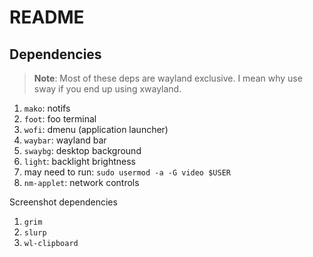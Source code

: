 # README

## Dependencies

> **Note**: Most of these deps are wayland exclusive. I mean why use sway if you end up using xwayland.

1. `mako`: notifs
2. `foot`: foo terminal
3. `wofi`: dmenu (application launcher)
4. `waybar`: wayland bar
5. `swaybg`: desktop background
6. `light`: backlight brightness
  1. may need to run: `sudo usermod -a -G video $USER`
7. `nm-applet`: network controls

Screenshot dependencies

1. `grim`
2. `slurp`
3. `wl-clipboard` 
